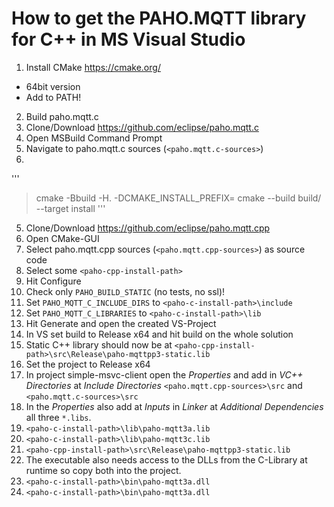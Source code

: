 # How to get the PAHO.MQTT library for C++ in MS Visual Studio

1. Install CMake https://cmake.org/
  * 64bit version
  * Add to PATH!
2. Build paho.mqtt.c
  1. Clone/Download https://github.com/eclipse/paho.mqtt.c
  2. Open MSBuild Command Prompt
  3. Navigate to paho.mqtt.c sources (`<paho.mqtt.c-sources>`)
  4.
  '''
  > cmake -Bbuild -H. -DCMAKE_INSTALL_PREFIX=<paho-c-install-path>
  > cmake --build build/ --target install
  '''
  5. Clone/Download https://github.com/eclipse/paho.mqtt.cpp
  6. Open CMake-GUI
  7. Select paho.mqtt.cpp sources (`<paho.mqtt.cpp-sources>`) as source code
  8. Select some `<paho-cpp-install-path>`
  9. Hit Configure
  10. Check only `PAHO_BUILD_STATIC` (no tests, no ssl)!
  11. Set `PAHO_MQTT_C_INCLUDE_DIRS` to `<paho-c-install-path>\include`
  12. Set `PAHO_MQTT_C_LIBRARIES` to `<paho-c-install-path>\lib`
  13. Hit Generate and open the created VS-Project
  14. In VS set build to Release x64 and hit build on the whole solution
3. Static C++ library should now be at `<paho-cpp-install-path>\src\Release\paho-mqttpp3-static.lib`
4. Set the project to Release x64
5. In project simple-msvc-client open the *Properties* and add in *VC++ Directories* at *Include Directories* `<paho.mqtt.cpp-sources>\src` and `<paho.mqtt.c-sources>\src`
6. In the *Properties* also add at *Inputs* in *Linker* at *Additional Dependencies* all three `*.libs`.
  1. `<paho-c-install-path>\lib\paho-mqtt3a.lib`
  2. `<paho-c-install-path>\lib\paho-mqtt3c.lib`
  3. `<paho-cpp-install-path>\src\Release\paho-mqttpp3-static.lib`
7. The executable also needs access to the DLLs from the C-Library at runtime so copy both into the project.
  1. `<paho-c-install-path>\bin\paho-mqtt3a.dll`
  2. `<paho-c-install-path>\bin\paho-mqtt3a.dll`